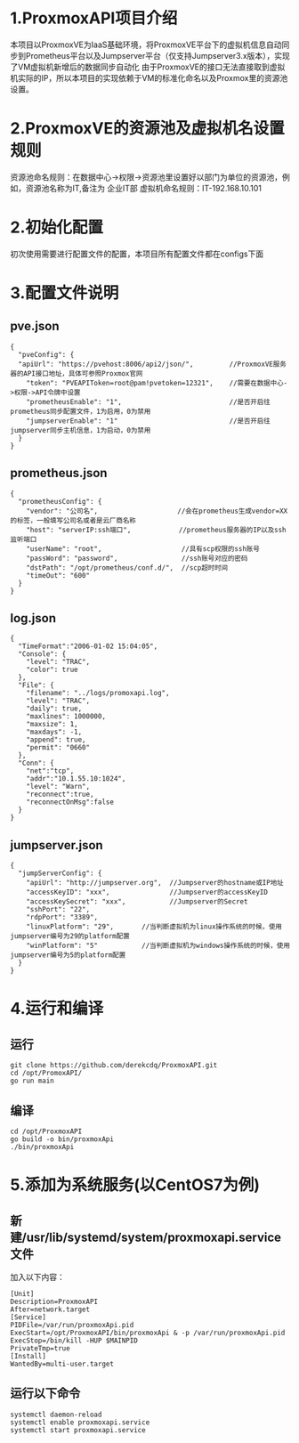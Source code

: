 # 1.ProxmoxAPI项目介绍
本项目以ProxmoxVE为IaaS基础环境，将ProxmoxVE平台下的虚拟机信息自动同步到Prometheus平台以及Jumpserver平台（仅支持Jumpserver3.x版本），实现了VM虚拟机新增后的数据同步自动化
由于ProxmoxVE的接口无法直接取到虚拟机实际的IP，所以本项目的实现依赖于VM的标准化命名以及Proxmox里的资源池设置。

# 2.ProxmoxVE的资源池及虚拟机名设置规则
资源池命名规则：在数据中心->权限->资源池里设置好以部门为单位的资源池，例如，资源池名称为IT,备注为 企业IT部
虚拟机命名规则：IT-192.168.10.101

# 2.初始化配置
初次使用需要进行配置文件的配置，本项目所有配置文件都在configs下面

# 3.配置文件说明
## pve.json
```
{ 
  "pveConfig": {
  "apiUrl": "https://pvehost:8006/api2/json/",         //ProxmoxVE服务器的API接口地址，具体可参照Proxmox官网
    "token": "PVEAPIToken=root@pam!pvetoken=12321",    //需要在数据中心->权限->API令牌中设置
    "prometheusEnable": "1",                           //是否开启往prometheus同步配置文件，1为启用，0为禁用
    "jumpserverEnable": "1"                            //是否开启往jumpserver同步主机信息，1为启动，0为禁用
  }
}
```

## prometheus.json
```
{
  "prometheusConfig": {
    "vendor": "公司名",                    //会在prometheus生成vendor=XX的标签，一般填写公司名或者是云厂商名称
    "host": "serverIP:ssh端口",            //prometheus服务器的IP以及ssh监听端口
    "userName": "root",                    //具有scp权限的ssh账号
    "passWord": "password",                //ssh账号对应的密码
    "dstPath": "/opt/prometheus/conf.d/",  //scp超时时间
    "timeOut": "600"
  }
}
```

## log.json
```
{
  "TimeFormat":"2006-01-02 15:04:05",
  "Console": {
    "level": "TRAC",
    "color": true
  },
  "File": {
    "filename": "../logs/promoxapi.log",
    "level": "TRAC",
    "daily": true,
    "maxlines": 1000000,
    "maxsize": 1,
    "maxdays": -1,
    "append": true,
    "permit": "0660"
  },
  "Conn": {
    "net":"tcp",
    "addr":"10.1.55.10:1024",
    "level": "Warn",
    "reconnect":true,
    "reconnectOnMsg":false
  }
}
```

## jumpserver.json
```
{
  "jumpServerConfig": {
    "apiUrl": "http://jumpserver.org",  //Jumpserver的hostname或IP地址
    "accessKeyID": "xxx",               //Jumpserver的accessKeyID
    "accessKeySecret": "xxx",           //Jumpserver的Secret
    "sshPort": "22",
    "rdpPort": "3389",
    "linuxPlatform": "29",       //当判断虚拟机为linux操作系统的时候，使用jumpserver编号为29的platform配置
    "winPlatform": "5"           //当判断虚拟机为windows操作系统的时候，使用jumpserver编号为5的platform配置
  }
}
```

# 4.运行和编译

## 运行
```
git clone https://github.com/derekcdq/ProxmoxAPI.git
cd /opt/PromoxAPI/
go run main
```

## 编译
```
cd /opt/ProxmoxAPI
go build -o bin/proxmoxApi
./bin/proxmoxApi
```

# 5.添加为系统服务(以CentOS7为例)
## 新建/usr/lib/systemd/system/proxmoxapi.service文件
加入以下内容：
```
[Unit]
Description=ProxmoxAPI
After=network.target
[Service]
PIDFile=/var/run/proxmoxApi.pid
ExecStart=/opt/ProxmoxAPI/bin/proxmoxApi & -p /var/run/proxmoxApi.pid
ExecStop=/bin/kill -HUP $MAINPID
PrivateTmp=true
[Install]
WantedBy=multi-user.target
```
## 运行以下命令
```
systemctl daemon-reload
systemctl enable proxmoxapi.service
systemctl start proxmoxapi.service
```

  
  
